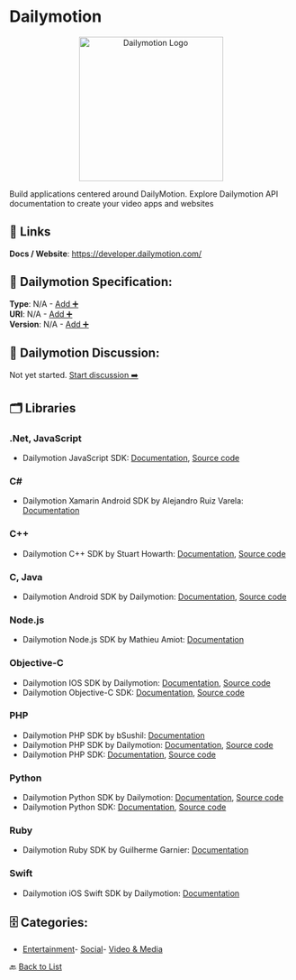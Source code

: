 # Dailymotion
<p align="center">
    <img width="256" src="https://raw.githubusercontent.com/apis-list/apis-list/main/apis/dailymotion/logo_256x256.png" alt="Dailymotion Logo"/>
</p>
Build applications centered around DailyMotion. Explore Dailymotion API documentation to create your video apps and websites

##  🔗 Links
**Docs / Website**: https://developer.dailymotion.com/

## 🧬 Dailymotion Specification:
**Type**: N/A - [Add ➕](https://github.com/apis-list/apis-list/edit/main/apis.yaml#L4520)  
**URI**: N/A - [Add ➕](https://github.com/apis-list/apis-list/edit/main/apis.yaml#L4520)  
**Version**: N/A - [Add ➕](https://github.com/apis-list/apis-list/edit/main/apis.yaml#L4520)

## 💬 Dailymotion Discussion:
Not yet started. [Start discussion ➡️](https://github.com/apis-list/apis-list/discussions/new)

## 🗂️ Libraries
### .Net, JavaScript
- Dailymotion JavaScript SDK: [Documentation](http://developer.dailymotion.com/documentation#sdk-javascript), [Source code](https://github.com/dailymotion/dailymotion-sdk-js)
### C#
- Dailymotion Xamarin Android SDK by Alejandro Ruiz Varela: [Documentation](https://github.com/AlejandroRuiz/Xamarin-Dailymotion-Android)
### C++
- Dailymotion C++ SDK by Stuart Howarth: [Documentation](http://marxoft.co.uk/doc/qdailymotion/index.html), [Source code](https://github.com/marxoft/qdailymotion)
### C, Java
- Dailymotion Android SDK by Dailymotion: [Documentation](https://developer.dailymotion.com/tools/sdks#sdk-android), [Source code](https://developer.dailymotion.com/tools/sdks#sdk-android)
### Node.js
- Dailymotion Node.js SDK by Mathieu Amiot: [Documentation](https://github.com/OtaK/dailymotion-sdk-node)
### Objective-C
- Dailymotion IOS SDK by Dailymotion: [Documentation](https://developer.dailymotion.com/tools/sdks#sdk-objective-c), [Source code](https://github.com/dailymotion/dailymotion-player-sdk-ios)
- Dailymotion Objective-C SDK: [Documentation](http://dailymotion.github.io/dailymotion-sdk-objc/html/index.html), [Source code](https://github.com/dailymotion/dailymotion-sdk-objc)
### PHP
- Dailymotion PHP SDK by bSushil: [Documentation](https://github.com/bSushil/dailymotion)
- Dailymotion PHP SDK by Dailymotion: [Documentation](https://developer.dailymotion.com/tools/sdks#sdk-php), [Source code](https://github.com/dailymotion/dailymotion-sdk-php)
- Dailymotion PHP SDK: [Documentation](http://developer.dailymotion.com/documentation#sdk-php), [Source code](https://github.com/dailymotion/dailymotion-sdk-php)
### Python
- Dailymotion Python SDK by Dailymotion: [Documentation](https://developer.dailymotion.com/tools/sdks#sdk-python), [Source code](https://github.com/dailymotion/dailymotion-sdk-python)
- Dailymotion Python SDK: [Documentation](http://developer.dailymotion.com/documentation#sdk-python), [Source code](https://github.com/dailymotion/dailymotion-sdk-python)
### Ruby
- Dailymotion Ruby SDK by Guilherme Garnier: [Documentation](https://github.com/ggarnier/dailymotion-api-client)
### Swift
- Dailymotion iOS Swift SDK by Dailymotion: [Documentation](https://github.com/dailymotion/dailymotion-swift-player-sdk-ios)


## 🗄️ Categories:
- [Entertainment](https://github.com/apis-list/apis-list#entertainment-)- [Social](https://github.com/apis-list/apis-list#social-)- [Video & Media](https://github.com/apis-list/apis-list#video--media-)

🔙  [Back to List](https://github.com/apis-list/apis-list)
